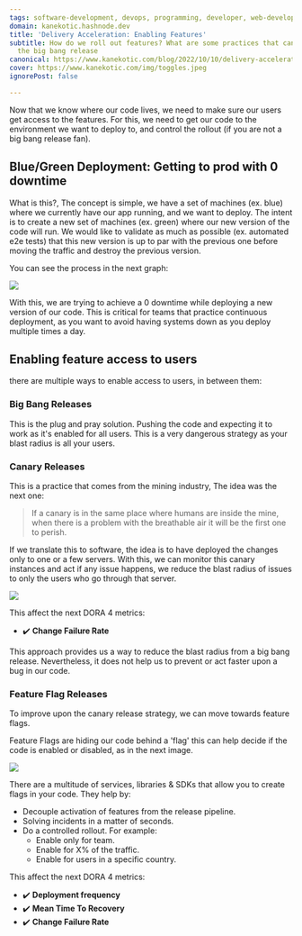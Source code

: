 ```yaml
---
tags: software-development, devops, programming, developer, web-development
domain: kanekotic.hashnode.dev
title: 'Delivery Acceleration: Enabling Features'
subtitle: How do we roll out features? What are some practices that can save us from
  the big bang release
canonical: https://www.kanekotic.com/blog/2022/10/10/delivery-acceleration-enabling-features
cover: https://www.kanekotic.com/img/toggles.jpeg
ignorePost: false

---
```

Now that we know where our code lives, we need to make sure our users get access to the features. For this, we need to get our code to the environment we want to deploy to, and control the rollout (if you are not a big bang release fan).

## Blue/Green Deployment: Getting to prod with 0 downtime

What is this?, The concept is simple, we have a set of machines (ex. blue) where we currently have our app running, and we want to deploy. The intent is to create a new set of machines (ex. green) where our new version of the code will run. We would like to validate as much as possible (ex. automated e2e tests) that this new version is up to par with the previous one before moving the traffic and destroy the previous version.

You can see the process in the next graph:

![](https://www.kanekotic.com/img/blue_green.jpeg)

With this, we are trying to achieve a 0 downtime while deploying a new version of our code. This is critical for teams that practice continuous deployment, as you want to avoid having systems down as you deploy multiple times a day.

## Enabling feature access to users

there are multiple ways to enable access to users, in between them:

### Big Bang Releases

This is the plug and pray solution. Pushing the code and expecting it to work as it's enabled for all users. This is a very dangerous strategy as your blast radius is all your users.

### Canary Releases

This is a practice that comes from the mining industry, The idea was the next one:

> If a canary is in the same place where humans are inside the mine, when there is a problem with the breathable air it will be the first one to perish.

If we translate this to software, the idea is to have deployed the changes only to one or a few servers. With this, we can monitor this canary instances and act if any issue happens, we reduce the blast radius of issues to only the users who go through that server.

![](https://www.kanekotic.com/img/canary.jpeg)

This affect the next DORA 4 metrics:

* ✔️ **Change Failure Rate**

This approach provides us a way to reduce the blast radius from a big bang release. Nevertheless, it does not help us to prevent or act faster upon a bug in our code.

### Feature Flag Releases

To improve upon the canary release strategy, we can move towards feature flags.

Feature Flags are hiding our code behind a 'flag' this can help decide if the code is enabled or disabled, as in the next image.

![](https://www.kanekotic.com/img/toggles.jpeg)

There are a multitude of services, libraries & SDKs that allow you to create flags in your code. They help by:

* Decouple activation of features from the release pipeline.
* Solving incidents in a matter of seconds.
* Do a controlled rollout. For example:
  * Enable only for team.
  * Enable for X% of the traffic.
  * Enable for users in a specific country.

This affect the next DORA 4 metrics:

* ✔️ **Deployment frequency**
* ✔️ **Mean Time To Recovery**
* ✔️ **Change Failure Rate**